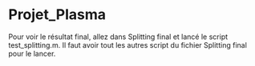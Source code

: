 # Projet_Plasma

Pour voir le résultat final, allez dans Splitting final et lancé le script test_splitting.m. Il faut avoir tout les autres script du fichier Splitting final pour le lancer.
